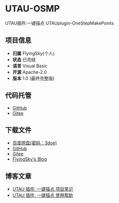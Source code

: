 # UTAU-OSMP

UTAU插件:一键描点 UTAUplugin-OneStepMakePoints

## 项目信息

 - **归属** FlyingSky(个人)
 - **状态** 已完结
 - **语言** Visual Basic
 - **开源** Apache-2.0
 - **版本** 1.0 (最终完整版)

## 代码托管

 - [GitHub](https://github.com/FlyingSky-CN/UTAU-OSMP)
 - [Gitee](https://gitee.com/Flyingsky51/UTAU-OSMP)

## 下载文件

 - [百度网盘(密码：3doe)](https://pan.baidu.com/s/1z5cacaV9d1myrBIN4QUfMA)
 - [GitHub](https://github.com/FlyingSky-CN/UTAU-OSMP/releases)
 - [Gitee](https://gitee.com/Flyingsky51/UTAU-OSMP/releases)
 - [FlyingSky's Blog](https://blog.fsky7.com/usr/uploads/2018/11/441215492.rar)

## 博客文章

 - [UTAU 插件: 一键描点 项目笔记][1]
 - [UTAU 插件: 一键描点 使用帮助][2]

  [1]: https://blog.fsky7.com/archives/13/
  [2]: https://blog.fsky7.com/archives/21/
